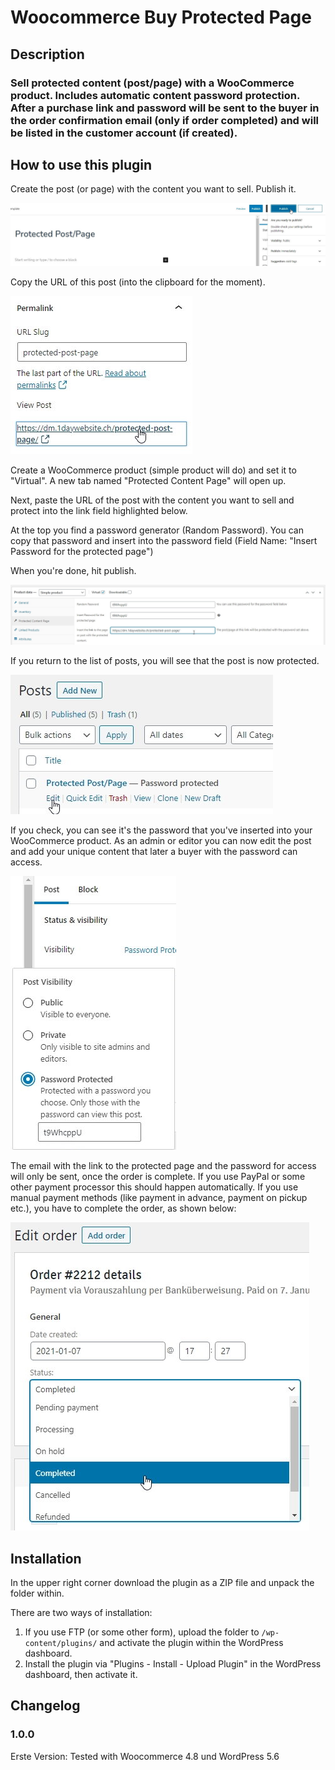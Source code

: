 # Woocommerce Buy Protected Page

## Description ##

### Sell protected content (post/page) with a WooCommerce product. Includes automatic content password protection. After a purchase link and password will be sent to the buyer in the order confirmation email (only if order completed) and will be listed in the customer account (if created). ###

## How to use this plugin ##

Create the post (or page) with the content you want to sell. Publish it.

![woocommerce-buy-protected-page-one](woocommerce-buy-protected-page-one.jpg)

Copy the URL of this post (into the clipboard for the moment).

![woocommerce-buy-protected-page-two](woocommerce-buy-protected-page-two.jpg)

Create a WooCommerce product (simple product will do) and set it to "Virtual". A new tab named "Protected Content Page" will open up.

Next, paste the URL of the post with the content you want to sell and protect into the link field highlighted below.

At the top you find a password generator (Random Password). You can copy that password and insert into the password field (Field Name: "Insert Password for the protected page")

When you're done, hit publish.

![woocommerce-buy-protected-page-three](woocommerce-buy-protected-page-three.jpg)

If you return to the list of posts, you will see that the post is now protected.

![woocommerce-buy-protected-page-four](woocommerce-buy-protected-page-four.jpg)

If you check, you can see it's the password that you've inserted into your WooCommerce product. As an admin or editor you can now edit the post and add your unique content that later a buyer with the password can access.

![woocommerce-buy-protected-page-five](woocommerce-buy-protected-page-five.jpg)

The email with the link to the protected page and the password for access will only be sent, once the order is complete. If you use PayPal or some other payment processor this should happen automatically. If you use manual payment methods (like payment in advance, payment on pickup etc.), you have to complete the order, as shown below:

![woocommerce-buy-protected-page-six](woocommerce-buy-protected-page-six.jpg)

## Installation ##
In the upper right corner download the plugin as a ZIP file and unpack the folder within.

There are two ways of installation:

1. If you use FTP (or some other form), upload the folder to `/wp-content/plugins/` and activate the plugin within the WordPress dashboard.
2. Install the plugin via "Plugins - Install - Upload Plugin" in the WordPress dashboard, then activate it.

## Changelog ##

### 1.0.0 ###
Erste Version: Tested with Woocommerce 4.8 und WordPress 5.6
